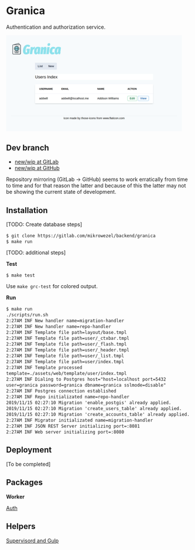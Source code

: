 # Granica

 Authentication and authorization service.

<img src="docs/img/users_index.png" width="480">

## Dev branch

* [new/wip at GitLab](https://gitlab.com/mikrowezel/backend/granica/tree/new/wip)
* [new/wip at GitHub](https://github.com/adrianpk/granica/tree/new/wip)

Repository mirroring (GitLab -> GitHub) seems to work erratically from time to time and for that reason the latter and because of this the latter may not be showing the current state of development.

## Installation

[TODO: Create database steps]

```shell
$ git clone https://gitlab.com/mikrowezel/backend/granica
$ make run
```

[TODO: additional steps]

**Test**
```shell
$ make test
```
Use `make grc-test` for colored output.

**Run**
```shell
$ make run
./scripts/run.sh
2:27AM INF New handler name=migration-handler
2:27AM INF New handler name=repo-handler
2:27AM INF Template file path=layout/base.tmpl
2:27AM INF Template file path=user/_ctxbar.tmpl
2:27AM INF Template file path=user/_flash.tmpl
2:27AM INF Template file path=user/_header.tmpl
2:27AM INF Template file path=user/_list.tmpl
2:27AM INF Template file path=user/index.tmpl
2:27AM INF Template processed template=./assets/web/template/user/index.tmpl
2:27AM INF Dialing to Postgres host="host=localhost port=5432 user=granica password=granica dbname=granica sslmode=disable"
2:27AM INF Postgres connection established
2:27AM INF Repo initializated name=repo-handler
2019/11/15 02:27:10 Migration 'enable_postgis' already applied.
2019/11/15 02:27:10 Migration 'create_users_table' already applied.
2019/11/15 02:27:10 Migration 'create_accounts_table' already applied.
2:27AM INF Migrator initializated name=migration-handler
2:27AM INF JSON REST Server initializing port=:8081
2:27AM INF Web server initializing port=:8080
```

## Deployment

[To be completed]

## Packages

**Worker**

[Auth](pkg/auth/readme.md)

## Helpers

[Supervisord and Gulp](docs/draft/helpers.md)
